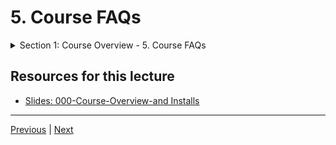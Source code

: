 #  5. Course FAQs


<details>
  <summary> Section 1: Course Overview - 5. Course FAQs </summary>

**Note: Many of these FAQs pertain to Notebooks, Anaconda, and Python. All of which we will discuss in Section 2 with video content. We have videos going over all about Python and the installation process. This FAQ is just here as a reference for you to visit whenever you wish. If you want to continue with the course and the install procedure, continue on to the next lecture. Thanks!**

**1. Where can I find the Jupyter Notebooks for the Course?**

The course is now in Python 3, but still have the older Python 2 notebooks available for reference in case you need them.

Python 3 Notebooks can be found here:

https://github.com/Pierian-Data/Complete-Python-3-Bootcamp


The older Python 2 Notebooks can be found here:

https://github.com/jmportilla/Complete-Python-Bootcamp

**2. How do I download the Notebooks? (We show this in a video in the next section)**

You can go to the GitHub page linked above and then click the download zip button to download all the notebook (.ipynb) files onto your computer (compressed as a zip file, you'll need to unzip it). Check out the lecture "Getting the Notebooks" for a video guide to this.

**3. How do I know what directory my Notebooks are being saved?**

To find out where your notebooks are type: pwd in a cell and run it with Shift+Enter. This will print your working directory.

**4. How can I change where the Notebooks are being saved?**

You will need to change the directory in which you are starting you jupyter notebook. Use cd in the terminal or command prompt to change to your desired directory if you are running jupyter notebook at your command line. Alternatively, just navigate to your desired directory using the Anaconda Navigator as described in the lecture "Running Python Code".

**5. How do I open .ipynb files? What program do I choose? (We show this in a video in the next section)**

After installing Anaconda, search your computer for Anaconda Navigator, then launch jupyter notebook and move through the Jupyter Notebook interface until you reach your desired directory where you have your .ipynb files. Please note, you can not just double click a .ipynb file, it won't open that way.

Using Juptyer Notebook at your command line? Here are the instructions to open .ipynb files through your command line:

In order to open the Notebook Files you'll need to have Python and the Jupyter Notebook system installed, check out the Python Set-up section for more details on the installation of Python and the Jupyter Notebook system (or you can just follow the relevant instructions [here](https://docs.jupyter.org/en/latest/install.html) if you feel more technical). Once you have python and the jupyter notebooks installed you are ready to open the notebooks using the following steps:

1. First open up your Command Prompt (search for cmd on a Windows machine) or if you are on a Mac use your terminal (Spotlight search for terminal).

1. Next in you terminal/command prompt type pwd and press enter (this will print your working directory)

1. Take note of what file directory was displayed, this is where you should save your .ipynb files (or a folder containing your .ipynb files)

1. Once your ipynb files or folder containing the files is in the location displayed from the pwd step go back to your terminal and type jupyter notebook and press Enter.

1. After Step 4 you should have a browser tab open up with the Jupyter Notebook system running inside of it.

1. Click on your Notebook (or go to your folder of Notebooks) displayed in the Jupyter Notbeook and it will open in a new tab with the Notebook you selected.

1. You should now have successfully opened a Notebook file.

**6. How do I get my certification?**

Check out Udemy's official link on this (we don't control certification). 

https://support.udemy.com/hc/en-us/articles/229603868-Certificate-of-Completion

For more questions on certification, please email support@udemy.com

**7. Where can I find the slides?**

https://drive.google.com/drive/folders/1CKqOQzst1cGURXGiRVivi2Xsc0n-X8CR?usp=sharing


</details>

##  Resources for this lecture

-   [Slides: 000-Course-Overview-and Installs](https://docs.google.com/presentation/d/1KBNgNB_JnuXtqpz7Tk7PBinCDteB7pmpeRwZQYqODo0/edit#slide=id.p)

---
[Previous](./4_Why-Python%3F.md) | [Next](./6_Command-Line-Basics.md)